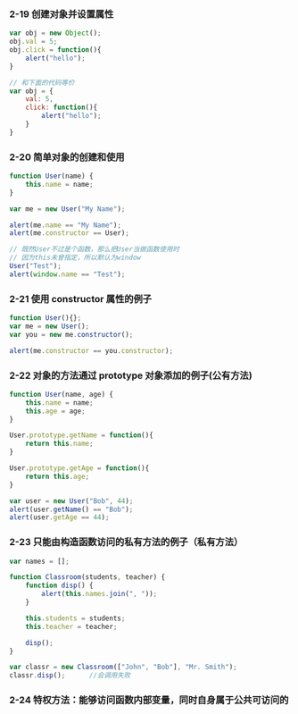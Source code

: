 ### 2-19 创建对象并设置属性

``` js
var obj = new Object();
obj.val = 5;
obj.click = function(){
    alert("hello");
}

// 和下面的代码等价
var obj = {
    val: 5,
    click: function(){
        alert("hello");
    }
}
```
### 2-20 简单对象的创建和使用

``` js
function User(name) {
    this.name = name;
}

var me = new User("My Name");

alert(me.name == "My Name");
alert(me.constructor == User);

// 既然User不过是个函数，那么把User当做函数使用时
// 因为this未曾指定，所以默认为window
User("Test");
alert(window.name == "Test");
```

### 2-21 使用 constructor 属性的例子

``` js
function User(){};
var me = new User();
var you = new me.constructor();

alert(me.constructor == you.constructor);
```
### 2-22 对象的方法通过 prototype 对象添加的例子(公有方法)

``` js
function User(name, age) {
    this.name = name;
    this.age = age;
}

User.prototype.getName = function(){
    return this.name;
}

User.prototype.getAge = function(){
    return this.age;
}

var user = new User("Bob", 44);
alert(user.getName() == "Bob");
alert(user.getAge == 44);
```
### 2-23 只能由构造函数访问的私有方法的例子（私有方法）

``` js
var names = [];

function Classroom(students, teacher) {
    function disp() {
        alert(this.names.join(", "));
    }

    this.students = students;
    this.teacher = teacher;

    disp();
}

var classr = new Classroom(["John", "Bob"], "Mr. Smith");
classr.disp();      //会调用失败
```
### 2-24 特权方法：能够访问函数内部变量，同时自身属于公共可访问的
